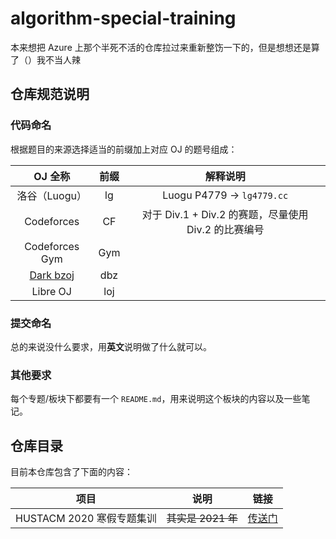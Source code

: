 # algorithm-special-training

本来想把 Azure 上那个半死不活的仓库拉过来重新整饬一下的，但是想想还是算了（）我不当人辣

## 仓库规范说明

### 代码命名

根据题目的来源选择适当的前缀加上对应 OJ 的题号组成：

|              OJ 全称              | 前缀 |                       解释说明                       |
| :-------------------------------: | :--: | :--------------------------------------------------: |
|           洛谷（Luogu）           |  lg  |              Luogu P4779 -> `lg4779.cc`              |
|            Codeforces             |  CF  | 对于 Div.1 + Div.2 的赛题，尽量使用 Div.2 的比赛编号 |
|          Codeforces Gym           | Gym  |                                                      |
| [Dark bzoj](https://darkbzoj.tk/) | dbz  |                                                      |
|             Libre OJ              | loj  |                                                      |

### 提交命名

总的来说没什么要求，用**英文**说明做了什么就可以。

### 其他要求

每个专题/板块下都要有一个 `README.md`，用来说明这个板块的内容以及一些笔记。

## 仓库目录

目前本仓库包含了下面的内容：

|           项目            |        说明        |                  链接                   |
| :-----------------------: | :----------------: | :-------------------------------------: |
| HUSTACM 2020 寒假专题集训 | ~~其实是 2021 年~~ | [传送门](HUSTACM-2020-Spring/README.md) |

